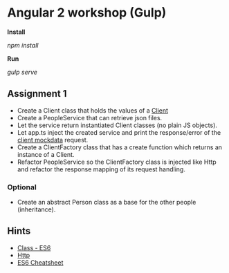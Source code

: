 # Angular 2 workshop (Gulp)

**Install**

_npm install_

**Run**

_gulp serve_

## Assignment 1
  * Create a Client class that holds the values of a [Client](../assignment_1/src/mockdata/clients.json)
  * Create a PeopleService that can retrieve json files.
  * Let the service return instantiated Client classes (no plain JS objects).
  * Let app.ts inject the created service and print the response/error of the [client mockdata](../assignment_1/src/mockdata/clients.json) request.
  * Create a ClientFactory class that has a create function which returns an instance of a Client.
  * Refactor PeopleService so the ClientFactory class is injected like Http and refactor the response mapping of its request handling.

### Optional
  * Create an abstract Person class as a base for the other people (inheritance).

## Hints
  * [Class - ES6](https://angular.io/docs/ts/latest/api/core/Class-function.html)
  * [Http](https://angular.io/docs/ts/latest/api/http/Http-class.html)
  * [ES6 Cheatsheet](http://es6-features.org/#Constants)
